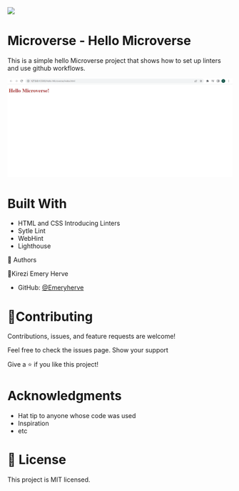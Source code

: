 ![](https://img.shields.io/badge/Microverse-blueviolet)

# Microverse - Hello Microverse

This is a simple hello Microverse project that shows how to set up linters and use github workflows.


![Screenshot](hello.png)


# Built With

- HTML and CSS
Introducing Linters
- Sytle Lint
- WebHint
- Lighthouse

👤 Authors

👤Kirezi Emery Herve
- GitHub: [@Emeryherve](https://github.com/Emeryherve)
# 🤝Contributing

Contributions, issues, and feature requests are welcome!

Feel free to check the issues page. Show your support

Give a ⭐️ if you like this project!

# Acknowledgments

- Hat tip to anyone whose code was used
- Inspiration
- etc

# 📝 License 
This project is MIT licensed.
